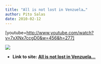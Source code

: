 ```yaml
---
title: "All is not lost in Venzuela…"
author: Pito Salas
date: 2010-02-12
---
```




[youtube=http://www.youtube.com/watch?v=7xXNx7ccgD0&w=456&h=277]

![](https://i0.wp.com/img.zemanta.com/pixy.gif?w=584)


* **Link to site:** **[All is not lost in Venzuela…](None)**
